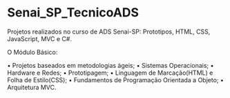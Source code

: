 # Senai_SP_TecnicoADS
 Projetos realizados no curso de ADS Senai-SP: Prototipos, HTML, CSS, JavaScript, MVC e C#.
 
 O Módulo Básico:

• Projetos baseados em metodologias ágeis;
• Sistemas Operacionais;
• Hardware e Redes;
• Prototipagem;
• Linguagem de Marcação(HTML) e Folha de Estilo(CSS);
• Fundamentos de Programação Orientada a Objeto;
• Arquitetura MVC.
